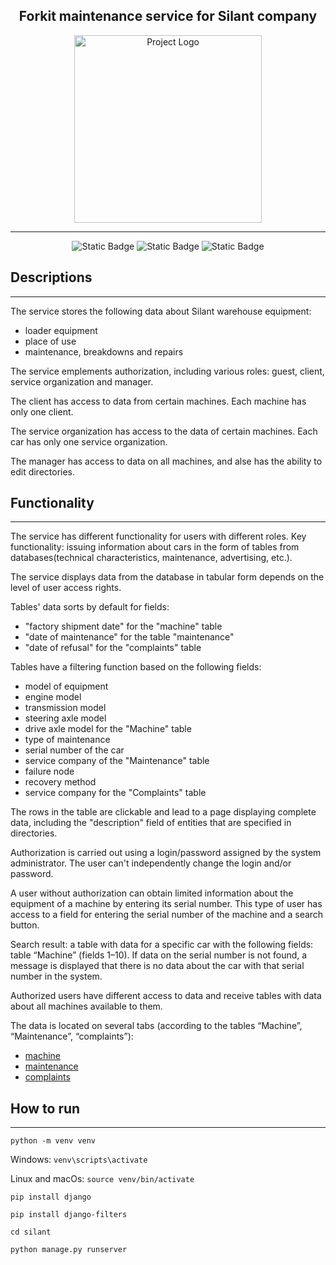 <h2 align="center">Forkit maintenance service for Silant company</h2>
<p align="center">
    <img src="/Users/dmitriy/Downloads/Logotype\ accent\ RGB\ 2.jpg" alt="Project Logo" width="300">
</p>
<hr>
<p align="center">
   <img alt="Static Badge" src="https://img.shields.io/badge/Python-3.9.13-red">
   <img alt="Static Badge" src="https://img.shields.io/badge/Django-4.2.6-blue">
   <img alt="Static Badge" src="https://img.shields.io/badge/License-MIT-green">
</p>

## Descriptions
<hr>
The service stores the following data about Silant warehouse
equipment:
<ul>
<li>loader equipment</li>
<li>place of use</li>
<li>maintenance, breakdowns and repairs</li>
</ul>

The service emplements authorization, including
various roles: guest, client, service organization
and manager.

The client has access to data from certain machines.
Each machine has only one client.

The service organization has access to the data of certain machines.
Each car has only one service organization.

The manager has access to data on all machines, and alse
has the ability to edit directories.

## Functionality
<hr>

The service has different functionality for users with different roles.
Key functionality: issuing information about cars in the form of tables from databases(technical characteristics,
maintenance, advertising, etc.).

The service displays data from the database in tabular form
depends on the level of user access rights.

Tables' data sorts by default for fields:
<ul>
<li>"factory shipment date" for the "machine" table</li>
<li>"date of maintenance" for the table "maintenance"</li>
<li>"date of refusal" for the "complaints" table</li>
</ul>

Tables have a filtering function based on the following fields:
<ul>
<li>model of equipment</li>
<li>engine model</li>
<li>transmission model</li>
<li>steering axle model</li>
<li>drive axle model for the "Machine" table</li>
<li>type of maintenance</li>
<li>serial number of the car</li>
<li>service company of the "Maintenance" table</li>
<li>failure node</li>
<li>recovery method</li>
<li>service company for the "Complaints" table</li>
</ul>

The rows in the table are clickable and lead 
to a page displaying complete data, including the "description"
field of entities that are specified in directories.

Authorization is carried out using a login/password assigned
by the system administrator. The user can't independently change
the login and/or password.

A user without authorization can obtain limited information about the equipment of a machine by entering its serial number. This type of user has access to a field for entering the serial number of the machine and a search button.

Search result: a table with data for a specific car with the following fields: table “Machine” (fields 1–10). 
If data on the serial number is not found, a message is displayed that there is no data about the car with that serial number in the system.

Authorized users have different access to data and receive tables with data about all machines available to them.

The data is located on several tabs (according to the tables “Machine”, “Maintenance”, “complaints”):
<ul>
<li><a href="https://ibb.co/sq1LV7s">machine</a></li>
<li><a href="https://ibb.co/QXzm8VR">maintenance</a></li>
<li><a href="https://ibb.co/sv4zgpH">complaints</a></li>
</ul>

## How to run
<hr>

`python -m venv venv`

Windows:
`venv\scripts\activate`

Linux and macOs:
`source venv/bin/activate`

`pip install django`

`pip install django-filters`

`cd silant`

`python manage.py runserver`